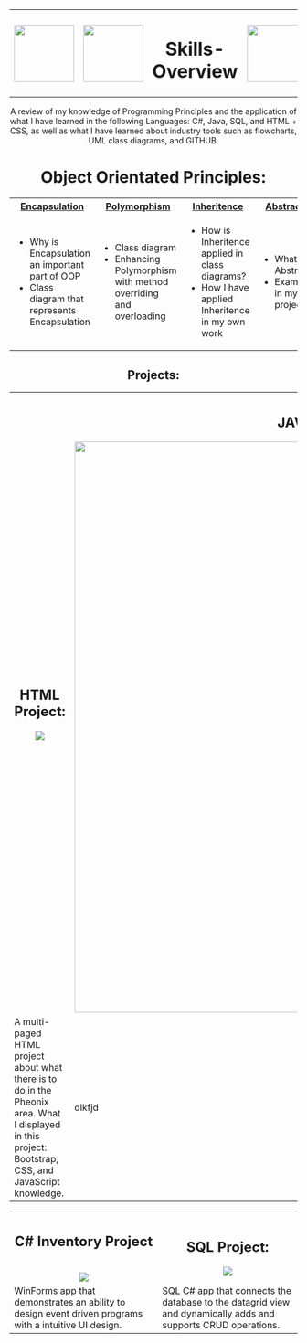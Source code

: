 <table align="center">
  <th><img src="https://github.com/phollenback/Skills-Overview/assets/145724342/a6979dce-2673-45b3-a63c-79bbd5cc77cb" width="105" height="100"></th>
  <th><img src="https://github.com/phollenback/Skills-Overview/assets/145724342/7dd5b44d-2b01-45f2-b08d-b7aa06773aed" width="105" height="100"></th>
  <th width=""><h1 align="center">Skills-Overview</h1></th>
  <th><img src="https://github.com/phollenback/Skills-Overview/assets/145724342/a0e9a422-ffe7-4b9b-b878-5ec4a2996c61" width="120" height="100"></th>
  <th><img src="https://github.com/phollenback/Skills-Overview/assets/145724342/1ac25e13-8bed-4dbf-bb9a-1c631fe1ede3" width="105" height="100"></th>
</table>


<p align = "center">A review of my knowledge of Programming Principles and the application of what I have learned in the following Languages: C#, Java, SQL, and HTML + CSS, as well as what I have learned about industry tools such as flowcharts, UML class diagrams, and GITHUB.</p>
<h1 align = "center">Object Orientated Principles:</h1> 
<table>
<tr>
  
<th width="250"><a href="https://github.com/phollenback/Skills-Overview/blob/phollenback-patch-1/Encapsulation/Encapsulation.md#encapsulation">Encapsulation</a></th>
<th width="250"><a href="https://github.com/phollenback/Skills-Overview/blob/phollenback-patch-1/Polymorphism/PolyMorphismRM.md#polymorphism">Polymorphism</a></th>
<th width="250"><a href="https://github.com/phollenback/Skills-Overview/blob/phollenback-patch-1/Inheritance/Readme.md#inheritence">Inheritence</a></th>
<th width="250"><a href="https://github.com/phollenback/Skills-Overview/blob/phollenback-patch-1/Abstraction/Abstraction.md#abstraction">Abstraction</a></th>
  
</tr>
<tr>
<td>
  
* Why is Encapsulation an important part of OOP
* Class diagram that represents Encapsulation

</td>
<td>

* Class diagram
* Enhancing Polymorphism with method overriding and overloading

</td>
<td>

* How is Inheritence applied in class diagrams?
* How I have applied Inheritence in my own work
 
</td>
<td>

* What is Abstraction
* Examples in my own projects
  
</td>

</tr> 
</table>
<h2 align="center">Projects:</h2>
<table>
  <tr>
  <th width="500">
    <h2 align="center">HTML Project:</h3>
    <img src="https://github.com/phollenback/Skills-Overview/assets/145724342/69e92b39-bdb0-4b32-b1f5-2452d46b64ea">
  </th>
    <th width="500">
      <h2 align="center">JAVA Store Console App</h1>
      <img width="1000" src="https://github.com/phollenback/Skills-Overview/assets/145724342/27b4f6c6-1fe0-42a2-8ba3-805ba56d7de1">
    </th>
  
  </tr>
  <tr>
    <td>
      A multi-paged HTML project about what there is to do in the Pheonix area.
      What I displayed in this project: Bootstrap, CSS, and JavaScript knowledge.
    </td>
    <td>
      dlkfjd
    </td>
  </tr>
 
</table>
<table>
  <tr>
    <th width="500">
    <h2 align="center">C# Inventory Project</h2><br>
      <img align="center" src="https://github.com/phollenback/Skills-Overview/assets/145724342/570e31b0-9d93-476f-b187-986d6d8fdd8e">
    </th>
    <th width="500">
    <h2 align="cener">SQL Project:</h3>
<img src="https://github.com/phollenback/Skills-Overview/assets/145724342/2e6ca490-754d-48d6-a221-10235a36d725">

  </th>
  </tr>
  
  <td>
    WinForms app that demonstrates an ability to design event driven programs with a intuitive UI design.
  </td>
  <td>
      SQL C# app that connects the database to the datagrid view and dynamically adds and supports CRUD operations.
  </td>
</table>      
